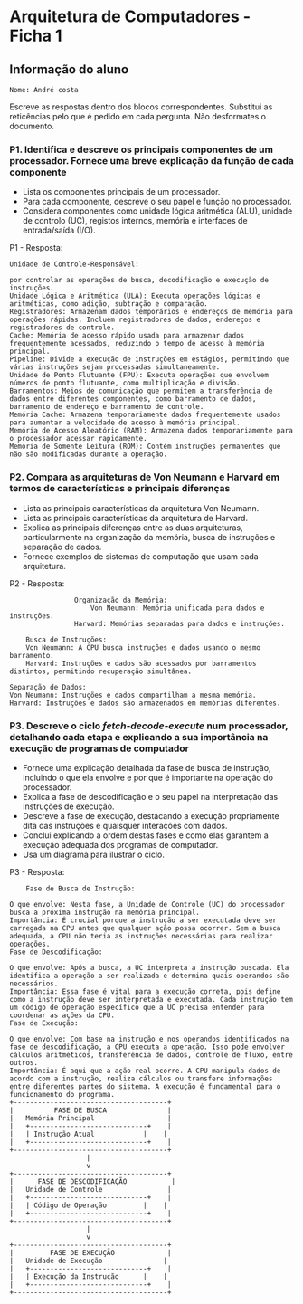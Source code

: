 # Arquitetura de Computadores - Ficha 1

## Informação do aluno

    Nome: André costa

Escreve as respostas dentro dos blocos correspondentes.
Substitui as reticências pelo que é pedido em cada pergunta.
Não desformates o documento.

### P1. Identifica e descreve os principais componentes de um processador. Fornece uma breve explicação da função de cada componente

- Lista os componentes principais de um processador.
- Para cada componente, descreve o seu papel e função no processador.
- Considera componentes como unidade lógica aritmética (ALU), unidade de controlo (UC), registos internos, memória e interfaces de entrada/saída (I/O).

P1 - Resposta:

    Unidade de Controle-Responsável:    
    
    por controlar as operações de busca, decodificação e execução de instruções.
    Unidade Lógica e Aritmética (ULA): Executa operações lógicas e aritméticas, como adição, subtração e comparação.
    Registradores: Armazenam dados temporários e endereços de memória para operações rápidas. Incluem registradores de dados, endereços e registradores de controle.
    Cache: Memória de acesso rápido usada para armazenar dados frequentemente acessados, reduzindo o tempo de acesso à memória principal.
    Pipeline: Divide a execução de instruções em estágios, permitindo que várias instruções sejam processadas simultaneamente.
    Unidade de Ponto Flutuante (FPU): Executa operações que envolvem números de ponto flutuante, como multiplicação e divisão.
    Barramentos: Meios de comunicação que permitem a transferência de dados entre diferentes componentes, como barramento de dados, barramento de endereço e barramento de controle.
    Memória Cache: Armazena temporariamente dados frequentemente usados para aumentar a velocidade de acesso à memória principal.
    Memória de Acesso Aleatório (RAM): Armazena dados temporariamente para o processador acessar rapidamente.
    Memória de Somente Leitura (ROM): Contém instruções permanentes que não são modificadas durante a operação.


### P2. Compara as arquiteturas de Von Neumann e Harvard em termos de características e principais diferenças

- Lista as principais características da arquitetura Von Neumann.
- Lista as principais características da arquitetura de Harvard.
- Explica as principais diferenças entre as duas arquiteturas, particularmente na organização da memória, busca de instruções e separação de dados.
- Fornece exemplos de sistemas de computação que usam cada arquitetura.

P2 - Resposta:

                    Organização da Memória:
                        Von Neumann: Memória unificada para dados e instruções.
                    Harvard: Memórias separadas para dados e instruções.

        Busca de Instruções:
        Von Neumann: A CPU busca instruções e dados usando o mesmo barramento.
        Harvard: Instruções e dados são acessados por barramentos distintos, permitindo recuperação simultânea.
    
    Separação de Dados:
    Von Neumann: Instruções e dados compartilham a mesma memória.
    Harvard: Instruções e dados são armazenados em memórias diferentes.

### P3. Descreve o ciclo *fetch-decode-execute* num processador, detalhando cada etapa e explicando a sua importância na execução de programas de computador

- Fornece uma explicação detalhada da fase de busca de instrução, incluindo o que ela envolve e por que é importante na operação do processador.
- Explica a fase de descodificação e o seu papel na interpretação das instruções de execução.
- Descreve a fase de execução, destacando a execução propriamente dita das instruções e quaisquer interações com dados.
- Conclui explicando a ordem destas fases e como elas garantem a execução adequada dos programas de computador.
- Usa um diagrama para ilustrar o ciclo.

P3 - Resposta:

        Fase de Busca de Instrução:
    
    O que envolve: Nesta fase, a Unidade de Controle (UC) do processador busca a próxima instrução na memória principal.
    Importância: É crucial porque a instrução a ser executada deve ser carregada na CPU antes que qualquer ação possa ocorrer. Sem a busca adequada, a CPU não teria as instruções necessárias para realizar operações.
    Fase de Descodificação:
    
    O que envolve: Após a busca, a UC interpreta a instrução buscada. Ela identifica a operação a ser realizada e determina quais operandos são necessários.
    Importância: Essa fase é vital para a execução correta, pois define como a instrução deve ser interpretada e executada. Cada instrução tem um código de operação específico que a UC precisa entender para coordenar as ações da CPU.
    Fase de Execução:
    
    O que envolve: Com base na instrução e nos operandos identificados na fase de descodificação, a CPU executa a operação. Isso pode envolver cálculos aritméticos, transferência de dados, controle de fluxo, entre outros.
    Importância: É aqui que a ação real ocorre. A CPU manipula dados de acordo com a instrução, realiza cálculos ou transfere informações entre diferentes partes do sistema. A execução é fundamental para o funcionamento do programa.
    +--------------------------------------+
    |          FASE DE BUSCA               |
    |   Memória Principal                  |
    |   +-----------------------------+    |
    |   | Instrução Atual            |    |
    |   +-----------------------------+    |
    +--------------------------------------+
                       |
                       v
    +--------------------------------------+
    |      FASE DE DESCODIFICAÇÃO           |
    |   Unidade de Controle                |
    |   +-----------------------------+    |
    |   | Código de Operação         |    |
    |   +-----------------------------+    |
    +--------------------------------------+
                       |
                       v
    +--------------------------------------+
    |         FASE DE EXECUÇÃO             |
    |   Unidade de Execução               |
    |   +-----------------------------+    |
    |   | Execução da Instrução      |    |
    |   +-----------------------------+    |
    +--------------------------------------+







